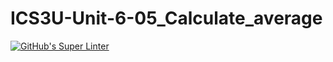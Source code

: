 # ICS3U-Unit-6-05_Calculate_average

[![GitHub's Super Linter](https://github.com/hanin-hasan/ICS3U-Unit-6-05_Calculate_average/workflows/GitHub's%20Super%20Linter/badge.svg)](https://github.com/hanin-hasan/ICS3U-Unit-6-05_Calculate_average/actions)
